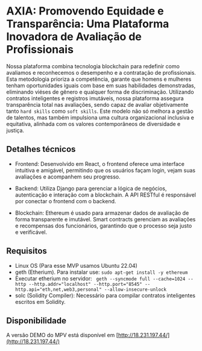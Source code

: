 

# AXIA: Promovendo Equidade e Transparência: Uma Plataforma Inovadora de Avaliação de Profissionais 

Nossa plataforma combina tecnologia blockchain para redefinir como
avaliamos e reconhecemos o desempenho e a contratação de profissionais.
Esta metodologia prioriza a competência, garante que homens e mulheres tenham oportunidades iguais com 
base em suas habilidades demonstradas, eliminando viéses de gênero e qualquer forma de discriminação. 
Utilizando contratos inteligentes e registros imutáveis, nossa plataforma assegura transparência total nas avaliações,
sendo capaz de avaliar objetivamente tanto `hard skills` como `soft skills`.
Este modelo não só melhora a gestão de talentos, 
mas também impulsiona uma cultura organizacional inclusiva e equitativa, alinhada com os valores contemporâneos 
de diversidade e justiça.

## Detalhes técnicos

- Frontend: Desenvolvido em React, o frontend oferece uma interface intuitiva e amigável, 
  permitindo que os usuários façam login, vejam suas avaliações e acompanhem seu progresso.

- Backend: Utiliza Django para gerenciar a lógica de negócios, autenticação e interação com a blockchain. 
  A API RESTful é responsável por conectar o frontend com o backend.

- Blockchain: Ethereum é usado para armazenar dados de avaliação de forma transparente e imutável.
  Smart contracts gerenciam as avaliações e recompensas dos funcionários, garantindo que o processo seja 
  justo e verificável.


## Requisitos

- Linux OS (Para esse MVP usamos Ubuntu 22.04)
- geth (Etherium). Para instalar use: `sudo apt-get install -y ethereum`
- Executar etherium no servidor: 
   ``` geth --syncmode full --cache=1024 --http --http.addr="localhost" --http.port="8545" --http.api="eth,net,web3,personal" --allow-insecure-unlock```
- solc (Solidity Compiler): Necessário para compilar contratos inteligentes escritos em Solidity.


## Disponibilidade

A versão DEMO do MPV está disponível em [http://18.231.197.44/](http://18.231.197.44/)






